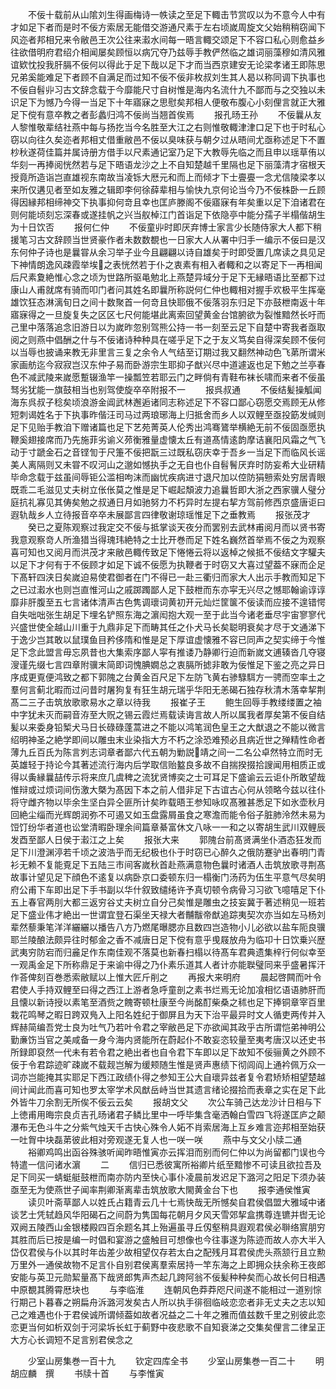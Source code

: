 <!-- { "loadSidebar": true } -->
　　不佞十载前从山隂刘生得画梅诗一帙读之至足下輙击节赏叹以为不意今人中有才如足下者而是时不佞方索居无能借交游通尺素于左右顷嵗周旋文父始稍稍窃闻下风迩者邦相兄来令敝邑王次公往来瀫水间每一晤言輙交颂足下不容口私心则愈益乡往欲借明府君绍介相闻屡矣顾恒以病冗夺乃兹辱手教俨然临之雄词丽藻穆如清风雅谊欵忱投我肝膈不佞何以得此于足下哉以足下才而当西京建安无论梁孝诸王即陈思兄弟奚能难足下者顾不自满足而过知不佞不佞非枚叔刘生其人曷以称同调下执事也不佞自髫丱习古文辞念载于今靡能尺寸自树惟是海内名流什九不鄙而与之交独以未识足下为憾乃今得一当足下十年寤寐之思慰矣邦相人便敬布腹心小刻俚言就正大雅足下傥有意卒教之者彭蠡归鸿不佞尚当翘首俟焉
　　报孔旸王孙
　　不佞曩从友人黎惟敬辈结社燕中每与扬扢当今名胜至大江之右则惟敬輙津津口足下也于时私心窃以向往久矣迩者邦相丈借重敝邑不佞以臭味获与朝夕过从晤间尤亟称述足下不置杪秋遂荷佳篇并属诗册方借手以尺素通记室乃足下大教辱先临之而且申以瑶草侑以华刻一再捧阅恍然若与足下晤语龙沙之上不自知楚越千里隔也足下丽藻清才宿根天授竟所造诣岂直雄视东南故当凌铄大厯元和而上而倾才下士亹亹一念尤信陵梁孝以来所仅遘见者至如友雅之辑即李何徐薛辈相与愉快九京何论当今乃不佞株卧一丘顾得因縁邦相缔神交下执事抑何竒且幸也匡庐滕阁不佞寤寐有年矣重以足下洎诸君在则何能顷刻忘深春或遂挂帆之兴当舣棹江门首诣足下依隐亭中能分孺子半榻偕胡生为十日饮否
　　报何仁仲
　　不佞童丱时即厌弃博士家言少长随侍家大人都下稍援笔习古文辞顾当世贤豪作者未数数覩也一日家大人从署中归手一编示不佞曰是汉东何仲子诗也是曩甞从余习举子业今且翩翩以诗自雄矣于时即受置几席读之具见足下神情朗逸风疎霞举埃之表恍然若于仆之衷素有相入者輙和之以寄足下一再相闻后尺素夐絶惟心念之顷为世路所驱黾勉北上燕楚异域分于足下无縁晤语比至都下过康山人甫就席有骑而叩门者问其姓名即曩所称説何仁仲也輙相对握手欢极平生挥毫雄饮狂态淋漓旬日之间十数聚首一何竒且快耶俄不佞落羽东归足下亦鼓枻南返十年寤寐得之一旦旋复失之区区七尺何能堪此离索回望黄金台馆腑欲为裂惟黯然长吁而己里中落落追念旧游日以为嵗昨忽别驾熊公持一书一刻至云足下自楚中寄我者亟取阅之则燕中倡酬之什与不佞诸诗种种具在嗟乎足下之于友义笃矣自得深矣顾不佞何以当辱也披诵来教无非里言三复之余令人气结至订期过我又翻然神动色飞苐所谓米家画舫迄今寂寂岂汉东仲子易而卧游宗生耶抑子猷兴尽中道遽返也足下勉之兰亭春色不减武陵来嵗愿蹔辍渔竿一操瓢笠若耶云门之畔倘有青鞋布袜长啸而来者不佞虽驽劣犹能一旗鼓相当也别驾使旋卒卒附报不一
　　报呉叔通
　　不佞结髪操觚闻海东呉叔子稔矣顷浪游金阊武林邂逅诸同志称述足下不容口鄙心窃愿交焉顾无从修短刺谒姓名于下执事昨偕汪司马过两琅琊海上归抵舍而乡人以双鲤至亟投筯发缄则足下见贻手教洎下赠诸篇也足下艺苑菁英人伦秀出鸿骞鷟举横絶无前不佞固亟愿执鞭奚翅接席而乃先施菲劣谕义茒衡雅量虚懐太丘有道髙情逺韵摩诘襄阳风霜之气飞动于寸蹏金石之音铿訇于尺箑不佞把翫三过既私窃庆幸于吾乡一当足下而临风长谣美人离隔则又未甞不叹河山之邈如憾执手之无自也仆自髫鬌厌弃时防妄希大业研精毕命念载于兹虽间辱钜公滥相呴沫而幽忧疾病进寸退尺加以倥防狷戅索处穷居青眼既乖二毛滋见丈夫树立伥伥莫之惟是足下崛起頽波力追曩哲即大浙之西家骥人璧分庭抗礼寡见其俦矣勉之叔通日月如驰努力不朽异时左提右挈方驾前修西京盛唐讵曰遐轨哉乡人立待报音卒卒未展鄙言四律敬谢琼瑶惟足下之垂教焉
　　报张茂才
　　癸已之夏陈观察过我定交不佞与抵掌谈天夜分而罢别去武林甫阅月而以贤书寄我意观察竒人所渔猎当得瑰玮絶特之士比开巻而足下姓名巍然首举焉不佞之为观察喜可知也又阅月而洪茂才来敝邑輙传致足下惓惓云将以返棹之候抵不佞结文字驩夫以足下才何有于不佞顾才如足下诚不佞愿为执鞭者于时窃又大喜过望葢不寐而企足下髙轩四浃日矣嵗迫易使君御者在门不得已一赴三衢归而家大人出示手教而知足下之已过瀫水也则岂直惟河山之戚踯躅鄙人足下鼓枻而东亦寜无兴尽之憾耶翰谕谆谆靡非肝腹至五七言诸体清声古色隽调瓌词黄初开元灿烂筐箧不佞读而应接不遑错愕自失咄咄张生胡足下埋名铲照东海之濵闳抱大观一至于此当今诸老垂尽宇宙寥寥代兴盛世使全越山川重于九鼎非足下而畴其任之仆犬马长矣聪明衰矣才尽于文通涕下于逸少岂其敢以鼠璞鱼目矜侈隋和惟是足下厚谊虚懐雅不容已同声之契实缔于今惟足下念此盟言毋忘夙昔也大集索序鄙人寜有推诿乃静卿行迫而新嵗文逋辏沓几夺寝溲谨先缀七言四章附骥末简即词愧腆嫺总之衷膈所摅非敢为佞惟足下鉴之亮之异日序成更覔便鸿致之都下郭隗之台黄金百尺足下左防飞黄右骖騄駬方一骋而空率土之羣何言蓟北暇而过问昔时屠狗复有狂生胡元瑞乎华阳无恙碣石独存秋清木落幸挈荆髙二三子击筑放歌歌易水之章以待我
　　报崔子王
　　鲍生回辱手教缕缕置之袖中字犹未灭而嗣音洊至大贶之锡云霞烂焉载读诲言故人所以属我者厚矣第不佞自结髪以来委身铅椠犬马日长碌碌蓬蒿进之不能以鸿笔润色皇王之大猷退之不能以微言绍明神圣之絶学即间以雕虫末业染指大方不朽之涂恐难预必且病近世之殚精性命者薄九丘百氏为陈言刿志词章者鄙六代五朝为勦説靖之间一二名公卓然特立而时无英雄轻于持论今其著述流行海内后学取信贻盭良多故不自揣揆掇拾謏闻用相质正或得以夤縁曩喆传示将来庶几虞稗之流犹贤博奕之士可耳足下盛谕云云讵仆所敢望哉惟辩或过烦词间伤激大槩为髙因下本之前人借非足下古谊古心何从领略今兹以往仆将守雌齐物以毕余生坚白异仝匪所计矣昨载晤王参知咏叹髙雅甚悉足下如氷壶秋月回絶尘缁而光辉朗润弥不可遏又如玉盘露屑虽食之寒澹而能令俗子脏肺泠然未易为饾饤纷华者道也讼堂清暇卧理余间篇章綦富休文八咏一一和之以寄胡生武川双鲤辰发酉至鄙人日侯于瀫江之上矣
　　报张大来
　　郭隗台前髙贤满坐仆酒态狂发而足下川澄渊渟若千顷之波浩乎而无纪极也仆于时窃已心醉久之俄防蹇驴出春明门青衫无赖不复能覔足下五陆三市间客嵗秋首赴燕满意物色曩时诸酒人击筑放歌寻荆髙故事计望见足下顔色不逺复以病卧京口委顿东归一榻衡门汤药为伍生平意气尽矣明府公甫下车即出足下手书副以华什叙致缱绻许予真切顿令病骨习习欲飞噫嘻足下仆五上春官两刖大都三返穷谷丈夫树立自分己矣惟是雕虫之技妄冀于著述稍见一班若足下盛业伟才絶出一世谓宜登石渠坐天禄大者黼黻帝猷追踪夷契次亦当如左马杨刘辈然藜秉笔洋洋纚纚以播告八方乃燃尾曝腮亦且数四岂造物小儿必欲以盐车阨良骥耶兰陵酿法颇异往时郁金之香不减唐日足下傥有意乎曵屐放舟为临卭十日饮乗兴歴武夷穷防宕而归麄足作东南佳观不落莫也新春扫榻以待髙车君典遗集梓行何似幸至一观禹金足下所称鼎足于来谕中得之乃仆素乐道其人者计亦能聫璧同来乎盛暑挥汗作荅俾刻百巻悉索敝赋以上惟大匠斤削之
　　再报大来明府
　　晨起啓闗而叶令君使人手持双鲤至曰得之西江上游者急呼童剖之素书烂焉无论加飡相忆语语肺肝而且懐以新诗授以素笔至酒赀之餽寄顿杜康至今尚酩酊柴桑之秫也足下捧铜章宰百里栽花鸣琴之暇日跨双鳬入上阳名姓纪于御屏且为天下治平最异时文人循吏两传并入辉赫简编吾党士良为吐气乃若叶令君之宰敝邑足下亦欲闻其政乎古所谓恺弟神明公勤亷饬当官之美咸备一身今海内贤能所在蔚起仆不敢妄恣较量至夷考唐汉以还史书所録即裒然一代未有若令君之絶出者也自令君下车即以足下故知不佞骊黄之外顾不佞于令君踪迹旷疎嵗不载觌岂解为缓颊随生惟是贤声惠绩下彻闾阎上通衿佩万众一词亦岂能掩其实耶足下西江政绩仆得之参知王公大自瓌异兹者复令君矫矫相望楚越间计闻此而喜可知也罗太宰学术风猷岳峙当世其遗言绪论掇拾而表章之实在足下此外皆牛刀余割无所俟不佞云云矣
　　报胡文父
　　次公车骑己达龙沙计日相与下上徳甫用晦宗良贞吉孔旸诸君子鳞比里中一呼毕集含毫洒翰白雪四飞将遂匡庐之颠瀑布无色斗牛之分紫气烛天千古快心殊令人妬不肖索居海上互乡难言迩邦相至始获一吐胷中块磊苐彼此相对旁观遂无复人也一咲一咲
　　燕中与文父小牍二通
　　裕卿鸡鸣出函谷殊骇听闻昨晤惟寅亦云挥泪而别而何仁仲以为尚留都门误也今特遣一信问诸水濵
　　二
　　信归已悉彼寓所裕卿片纸至黯惨不可读且欲拉吾及足下同买一蜻蜓艇鼓枻而南亦防内至快心事仆凌晨前发迟足下潞河之阳足下须办装亟至无为使燕世子闻率荆卿渐离辈击筑放歌大閙黄金台下也
　　报李通侯惟寅
　　读贝叶斋草鄙人以姓氏占籍青云几十七焉快哉无所憾矣自君侯倡盟大雅域中诸谈艺士凭轼趋风华阳碣石之间蔚为隽国每花朝月夕风天雪郊挈盒携尊连镳并辔无论双阙五陵西山金银楼殿四百余题名其上殆遍虽寻丘仭壑稍具遐观君侯必聨络賔朋穷其胜而后已按是编一时倡和宴游之盛触目可想像也今往事遂为陈迹而故人亦大半入岱仅君侯与仆以其时年齿差少故相望仅存若太白之配残月耳君侯虎头燕颔行且立勲万里外一通侯故物不足言仆自别君侯离羣索居持一竿东海之上即拥众扶余称王夜郎安能与英卫元勋絜量髙下哉贤郎隽声杰起几跨阿翁不佞髪种种矣而心故长何日相遇中原覩其腾霄厯块也
　　与李临淮
　　连朝风色莽莽咫尺间遂不能相过一道别悰行期己卜暮春之朔扁舟泝潞河发矣古人所以执手徘徊临岐恋恋者非无丈夫之志以知己之难遇也仆于君侯诚所谓倾葢如故者况益之二十年之雅而值兹数千里之别彼此恋恋更当何如析双剑于河梁坼长虹于蓟野中夜悲歌不自知衰涕之交集矣俚言二律呈正大方心长调短不足言别君侯念之




　　少室山房集巻一百十九
　　钦定四库全书
　　少室山房集巻一百二十
　　明　胡应麟　撰
　　书牍十首
　　与李惟寅
